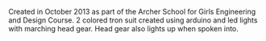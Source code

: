 Created in October 2013 as part of the Archer School for Girls Engineering and Design Course. 2 colored tron suit created using arduino and led lights with marching head gear. Head gear also lights up when spoken into.

